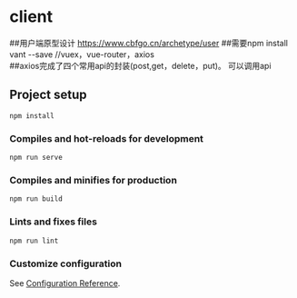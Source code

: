 # client

##用户端原型设计 https://www.cbfgo.cn/archetype/user
##需要npm install vant --save //vuex，vue-router，axios  
##axios完成了四个常用api的封装(post,get，delete，put)。 可以调用api
## Project setup
```
npm install
```

### Compiles and hot-reloads for development
```
npm run serve
```

### Compiles and minifies for production
```
npm run build
```

### Lints and fixes files
```
npm run lint
```

### Customize configuration
See [Configuration Reference](https://cli.vuejs.org/config/).
